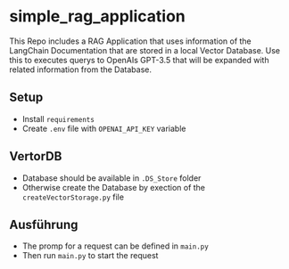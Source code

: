 # simple_rag_application
This Repo includes a RAG Application that uses information of the LangChain Documentation that are stored in a local Vector Database.
Use this to executes querys to OpenAIs GPT-3.5 that will be expanded with related information from the Database.

## Setup
- Install `requirements`
- Create `.env` file with `OPENAI_API_KEY` variable

## VertorDB
- Database should be available in `.DS_Store` folder
- Otherwise create the Database by exection of the `createVectorStorage.py` file

## Ausführung
- The promp for a request can be defined in `main.py`
- Then run `main.py` to start the request
